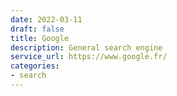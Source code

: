 ```yaml
---
date: 2022-03-11
draft: false
title: Google
description: General search engine
service_url: https://www.google.fr/
categories:
- search
---
```



